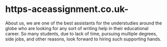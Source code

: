 # https-aceassignment.co.uk-
About us, we are one of the best assistants for the understudies around the globe who are looking for any sort of writing help in their educational career. So many students, due to lack of time, pursuing multiple degrees, side jobs, and other reasons, look forward to hiring such supporting hands.
